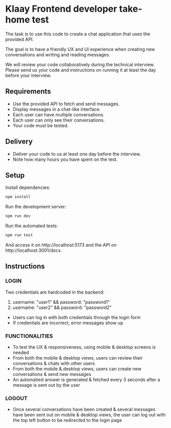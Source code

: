 # Klaay Frontend developer take-home test

The task is to use this code to create a chat application that uses the provided API.

The goal is to have a friendly UX and UI experience when creating new conversations and writing and reading messages.

We will review your code collaboratively during the technical interview. 
Please send us your code and instructions on running it at least the day before your interview.

## Requirements

- Use the provided API to fetch and send messages.
- Display messages in a chat-like interface.
- Each user can have multiple conversations.
- Each user can only see their conversations.
- Your code must be tested.

## Delivery

- Deliver your code to us at least one day before the interview.
- Note how many hours you have spent on the test.

## Setup

Install dependencies:

```bash
npm install
```

Run the development server:

```bash
npm run dev
```

Run the automated tests:

```bash
npm run test
```

And access it on http://localhost:5173 and the API on http://localhost:3001/docs

## Instructions

### LOGIN
Two credentials are hardcoded in the backend:
1. username: "user1" && password: "password1"
2. username: "user2" && password: "password2"

- Users can log in with both credentials through the login form
- If credentials are incorrect, error messages show up

### FUNCTIONALITIES
- To test the UX & responsiveness, using mobile & desktop screens is needed
- From both the mobile & desktop views, users can review their conversations & chats with other users
- From both the mobile & desktop views, users can create new conversations & send new messages
- An automatied answer is generated & fetched every 3 seconds after a message is sent out by the user

### LOGOUT
- Once several conversations have been created & several messages have been sent out on mobile & desktop views, the user can log out with the top left button to be redirected to the login page
